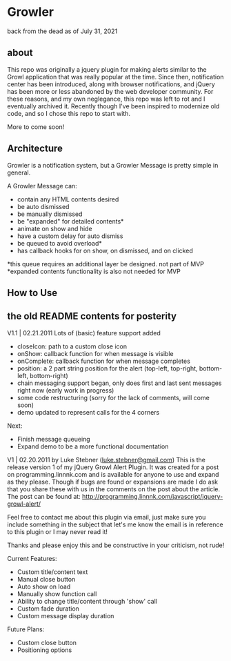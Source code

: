 # Growler

back from the dead as of July 31, 2021

## about

This repo was originally a jquery plugin for making alerts similar to the Growl application that was really popular at the time. Since then, notification center has been introduced, along with browser notifications, and jQuery has been more or less abandoned by the web developer community. For these reasons, and my own neglegance, this repo was left to rot and I eventually archived it. Recently though I've been inspired to modernize old code, and so I chose this repo to start with. 

More to come soon!

## Architecture

Growler is a notification system, but a Growler Message is pretty simple in general. 

A Growler Message can:
  - contain any HTML contents desired
  - be auto dismissed
  - be manually dismissed
  - be "expanded" for detailed contents*
  - animate on show and hide
  - have a custom delay for auto dismiss
  - be queued to avoid overload*
  - has callback hooks for on show, on dismissed, and on clicked

  *this queue requires an additional layer be designed. not part of MVP
  *expanded contents functionality is also not needed for MVP

## How to Use


## the old README contents for posterity

V1.1 | 02.21.2011
Lots of (basic) feature support added
- closeIcon: path to a custom close icon
- onShow: callback function for when message is visible
- onComplete: callback function for when message completes
- position: a 2 part string position for the alert (top-left, top-right, bottom-left, bottom-right)
- chain messaging support began, only does first and last sent messages right now (early work in progress)
- some code restructuring (sorry for the lack of comments, will come soon)
- demo updated to represent calls for the 4 corners

Next:
- Finish message queueing
- Expand demo to be a more functional documentation

V1 | 02.20.2011
by Luke Stebner (luke.stebner@gmail.com)
This is the release version 1 of my jQuery Growl Alert Plugin. It was created for a post on programming.linnnk.com and is available for anyone to use and expand as they please. Though if bugs are found or expansions are made I do ask that you share these with us in the comments on the post about the article. The post can be found at: http://programming.linnnk.com/javascript/jquery-growl-alert/

Feel free to contact me about this plugin via email, just make sure you include something in the subject that let's me know the email is in reference to this plugin or I may never read it!

Thanks and please enjoy this and be constructive in your criticism, not rude!

Current Features:
- Custom title/content text
- Manual close button
- Auto show on load
- Manually show function call
- Ability to change title/content through 'show' call
- Custom fade duration
- Custom message display duration

Future Plans:
- Custom close button
- Positioning options
